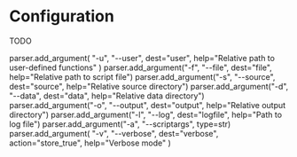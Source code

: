 # Configuration

TODO

parser.add_argument(
    "-u", "--user", dest="user", help="Relative path to user-defined functions"
)
parser.add_argument("-f", "--file", dest="file", help="Relative path to script file")
parser.add_argument("-s", "--source", dest="source", help="Relative source directory")
parser.add_argument("-d", "--data", dest="data", help="Relative data directory")
parser.add_argument("-o", "--output", dest="output", help="Relative output directory")
parser.add_argument("-l", "--log", dest="logfile", help="Path to log file")
parser.add_argument("-a", "--scriptargs", type=str)
parser.add_argument(
    "-v", "--verbose", dest="verbose", action="store_true", help="Verbose mode"
)